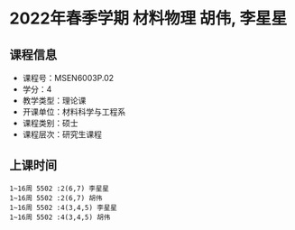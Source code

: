 # 2022年春季学期 材料物理 胡伟, 李星星






## 课程信息

- 课程号：MSEN6003P.02
- 学分：4
- 教学类型：理论课
- 开课单位：材料科学与工程系
- 课程类别：硕士
- 课程层次：研究生课程

## 上课时间

```
1~16周 5502 :2(6,7) 李星星
1~16周 5502 :2(6,7) 胡伟
1~16周 5502 :4(3,4,5) 李星星
1~16周 5502 :4(3,4,5) 胡伟
```

